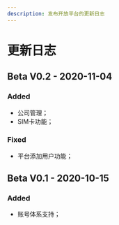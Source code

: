 ```yaml
---
description: 发布开放平台的更新日志
---
```


# 更新日志

## Beta V0.2 - 2020-11-04

### Added

* 公司管理；
* SIM卡功能；

### Fixed

* 平台添加用户功能；

## Beta V0.1 - 2020-10-15

### Added

* 账号体系支持；



